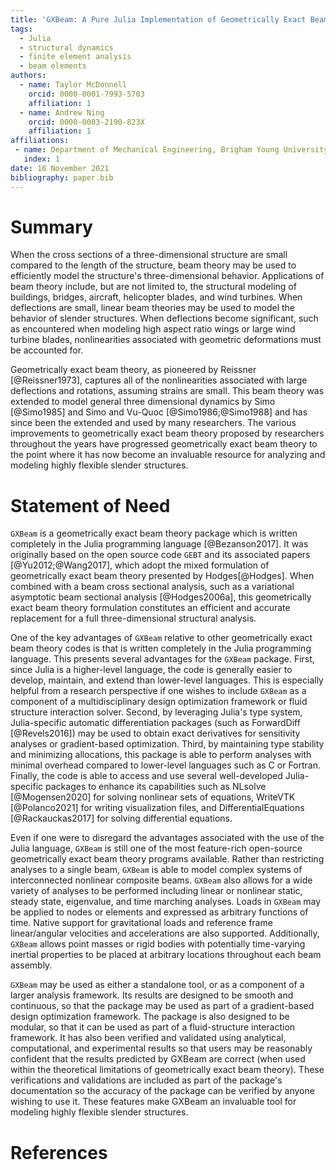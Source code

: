 ```yaml
---
title: 'GXBeam: A Pure Julia Implementation of Geometrically Exact Beam Theory'
tags:
  - Julia
  - structural dynamics
  - finite element analysis
  - beam elements
authors:
  - name: Taylor McDonnell
    orcid: 0000-0001-7993-5703
    affiliation: 1
  - name: Andrew Ning
    orcid: 0000-0003-2190-823X
    affiliation: 1
affiliations:
 - name: Department of Mechanical Engineering, Brigham Young University, Provo, UT, 84602, USA
   index: 1
date: 16 November 2021
bibliography: paper.bib
---
```


# Summary

When the cross sections of a three-dimensional structure are small compared to the length of the structure, beam theory may be used to efficiently model the structure's three-dimensional behavior.  Applications of beam theory include, but are not limited to, the structural modeling of buildings, bridges, aircraft, helicopter blades, and wind turbines.  When deflections are small, linear beam theories may be used to model the behavior of slender structures.  When deflections become significant, such as encountered when modeling high aspect ratio wings or large wind turbine blades, nonlinearities associated with geometric deformations must be accounted for.  

Geometrically exact beam theory, as pioneered by Reissner [@Reissner1973], captures all of the nonlinearities associated with large deflections and rotations, assuming strains are small.  This beam theory was extended to model general three dimensional dynamics by Simo [@Simo1985] and Simo and Vu-Quoc [@Simo1986;@Simo1988] and has since been the extended and used by many researchers.  The various improvements to geometrically exact beam theory proposed by researchers throughout the years have progressed geometrically exact beam theory to the point where it has now become an invaluable resource for analyzing and modeling highly flexible slender structures.

# Statement of Need

`GXBeam` is a geometrically exact beam theory package which is written completely in the Julia programming language [@Bezanson2017].  It was originally based on the open source code `GEBT` and its associated papers [@Yu2012;@Wang2017], which adopt the mixed formulation of geometrically exact beam theory presented by Hodges[@Hodges].  When combined with a beam cross sectional analysis, such as a variational asymptotic beam sectional analysis [@Hodges2006a], this geometrically exact beam theory formulation constitutes an efficient and accurate replacement for a full three-dimensional structural analysis.

One of the key advantages of `GXBeam` relative to other geometrically exact beam theory codes is that is written completely in the Julia programming language.  This presents several advantages for the `GXBeam` package. First, since Julia is a higher-level language, the code is generally easier to develop, maintain, and extend than lower-level languages.  This is especially helpful from a research perspective if one wishes to include `GXBeam` as a component of a multidisciplinary design optimization framework or fluid structure interaction solver.  Second, by leveraging Julia's type system, Julia-specific automatic differentiation packages (such as ForwardDiff [@Revels2016]) may be used to obtain exact derivatives for sensitivity analyses or gradient-based optimization.  Third, by maintaining type stability and minimizing allocations, this package is able to perform analyses with minimal overhead compared to lower-level languages such as C or Fortran.  Finally, the code is able to access and use several well-developed Julia-specific packages to enhance its capabilities such as NLsolve [@Mogensen2020] for solving nonlinear sets of equations, WriteVTK [@Polanco2021] for writing visualization files, and DifferentialEquations [@Rackauckas2017] for solving differential equations. 

Even if one were to disregard the advantages associated with the use of the Julia language, `GXBeam` is still one of the most feature-rich open-source geometrically exact beam theory programs available.  Rather than restricting analyses to a single beam, `GXBeam` is able to model complex systems of interconnected nonlinear composite beams.  `GXBeam` also allows for a wide variety of analyses to be performed including linear or nonlinear static, steady state, eigenvalue, and time marching analyses.  Loads in `GXBeam` may be applied to nodes or elements and expressed as arbitrary functions of time.  Native support for gravitational loads and reference frame linear/angular velocities and accelerations are also supported.  Additionally, `GXBeam` allows point masses or rigid bodies with potentially time-varying inertial properties to be placed at arbitrary locations throughout each beam assembly.

`GXBeam` may be used as either a standalone tool, or as a component of a larger analysis framework.  Its results are designed to be smooth and continuous, so that the package may be used as part of a gradient-based design optimization framework.  The package is also designed to be modular, so that it can be used as part of a fluid-structure interaction framework.  It has also been verified and validated using analytical, computational, and experimental results so that users may be reasonably confident that the results predicted by GXBeam are correct (when used within the theoretical limitations of geometrically exact beam theory).  These verifications and validations are included as part of the package's documentation so the accuracy of the package can be verified by anyone wishing to use it.  These features make GXBeam an invaluable tool for modeling highly flexible slender structures.

# References
